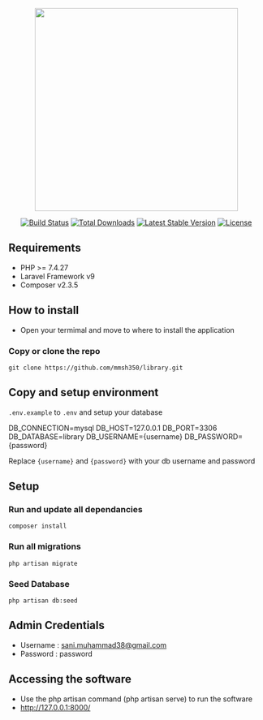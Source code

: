 <p align="center"><a href="https://laravel.com" target="_blank"><img src="https://raw.githubusercontent.com/laravel/art/master/logo-lockup/5%20SVG/2%20CMYK/1%20Full%20Color/laravel-logolockup-cmyk-red.svg" width="400"></a></p>

<p align="center">
<a href="https://travis-ci.org/laravel/framework"><img src="https://travis-ci.org/laravel/framework.svg" alt="Build Status"></a>
<a href="https://packagist.org/packages/laravel/framework"><img src="https://img.shields.io/packagist/dt/laravel/framework" alt="Total Downloads"></a>
<a href="https://packagist.org/packages/laravel/framework"><img src="https://img.shields.io/packagist/v/laravel/framework" alt="Latest Stable Version"></a>
<a href="https://packagist.org/packages/laravel/framework"><img src="https://img.shields.io/packagist/l/laravel/framework" alt="License"></a>
</p>

## Requirements 
- PHP >= 7.4.27
- Laravel Framework v9
- Composer v2.3.5

## How to install
- Open your termimal and move to where to install the application
### Copy or clone the repo
 `git clone https://github.com/mmsh350/library.git`

## Copy and setup environment

`.env.example` to `.env` and setup your database

DB_CONNECTION=mysql
DB_HOST=127.0.0.1
DB_PORT=3306
DB_DATABASE=library
DB_USERNAME={username}
DB_PASSWORD={password}

Replace `{username}` and `{password}` with your db username and password

## Setup

### Run and update all dependancies

`composer install`
 
### Run all migrations

`php artisan migrate`

### Seed Database

`php artisan db:seed`

## Admin Credentials 
- Username : sani.muhammad38@gmail.com
- Password : password

## Accessing the software 
- Use the php artisan command (php artisan serve) to run the software
- http://127.0.0.1:8000/

 


 
